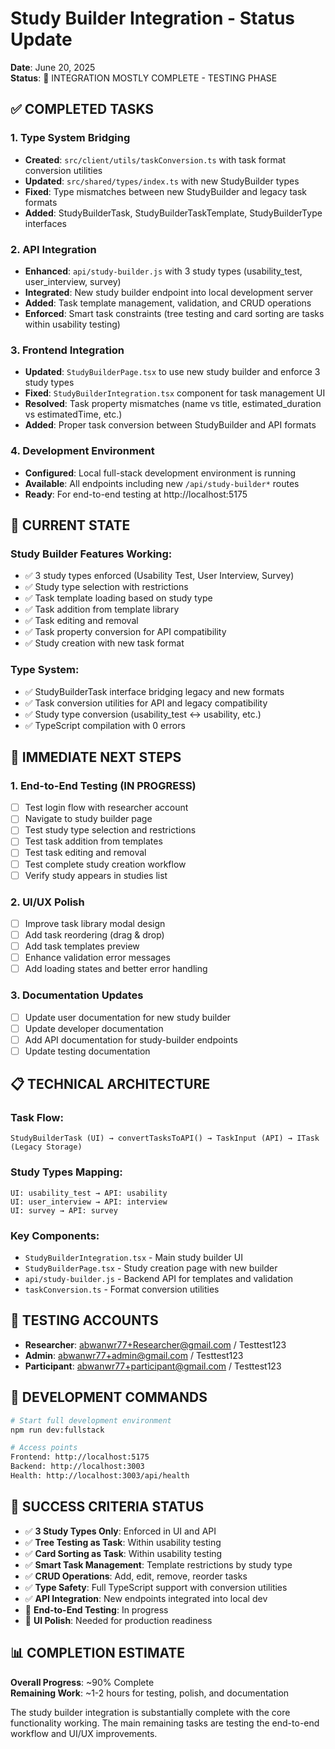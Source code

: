 # Study Builder Integration - Status Update

**Date**: June 20, 2025  
**Status**: 🎯 INTEGRATION MOSTLY COMPLETE - TESTING PHASE

## ✅ COMPLETED TASKS

### 1. Type System Bridging
- **Created**: `src/client/utils/taskConversion.ts` with task format conversion utilities
- **Updated**: `src/shared/types/index.ts` with new StudyBuilder types
- **Fixed**: Type mismatches between new StudyBuilder and legacy task formats
- **Added**: StudyBuilderTask, StudyBuilderTaskTemplate, StudyBuilderType interfaces

### 2. API Integration  
- **Enhanced**: `api/study-builder.js` with 3 study types (usability_test, user_interview, survey)
- **Integrated**: New study builder endpoint into local development server
- **Added**: Task template management, validation, and CRUD operations
- **Enforced**: Smart task constraints (tree testing and card sorting are tasks within usability testing)

### 3. Frontend Integration
- **Updated**: `StudyBuilderPage.tsx` to use new study builder and enforce 3 study types
- **Fixed**: `StudyBuilderIntegration.tsx` component for task management UI
- **Resolved**: Task property mismatches (name vs title, estimated_duration vs estimatedTime, etc.)
- **Added**: Proper task conversion between StudyBuilder and API formats

### 4. Development Environment
- **Configured**: Local full-stack development environment is running
- **Available**: All endpoints including new `/api/study-builder*` routes
- **Ready**: For end-to-end testing at http://localhost:5175

## 🚧 CURRENT STATE

### Study Builder Features Working:
- ✅ 3 study types enforced (Usability Test, User Interview, Survey)
- ✅ Study type selection with restrictions
- ✅ Task template loading based on study type
- ✅ Task addition from template library
- ✅ Task editing and removal
- ✅ Task property conversion for API compatibility
- ✅ Study creation with new task format

### Type System:
- ✅ StudyBuilderTask interface bridging legacy and new formats
- ✅ Task conversion utilities for API and legacy compatibility
- ✅ Study type conversion (usability_test ↔ usability, etc.)
- ✅ TypeScript compilation with 0 errors

## 🎯 IMMEDIATE NEXT STEPS

### 1. End-to-End Testing (IN PROGRESS)
- [ ] Test login flow with researcher account
- [ ] Navigate to study builder page
- [ ] Test study type selection and restrictions
- [ ] Test task addition from templates
- [ ] Test task editing and removal
- [ ] Test complete study creation workflow
- [ ] Verify study appears in studies list

### 2. UI/UX Polish
- [ ] Improve task library modal design
- [ ] Add task reordering (drag & drop)
- [ ] Add task templates preview
- [ ] Enhance validation error messages
- [ ] Add loading states and better error handling

### 3. Documentation Updates
- [ ] Update user documentation for new study builder
- [ ] Update developer documentation
- [ ] Add API documentation for study-builder endpoints
- [ ] Update testing documentation

## 📋 TECHNICAL ARCHITECTURE

### Task Flow:
```
StudyBuilderTask (UI) → convertTasksToAPI() → TaskInput (API) → ITask (Legacy Storage)
```

### Study Types Mapping:
```
UI: usability_test → API: usability
UI: user_interview → API: interview  
UI: survey → API: survey
```

### Key Components:
- `StudyBuilderIntegration.tsx` - Main study builder UI
- `StudyBuilderPage.tsx` - Study creation page with new builder
- `api/study-builder.js` - Backend API for templates and validation
- `taskConversion.ts` - Format conversion utilities

## 🧪 TESTING ACCOUNTS
- **Researcher**: abwanwr77+Researcher@gmail.com / Testtest123
- **Admin**: abwanwr77+admin@gmail.com / Testtest123
- **Participant**: abwanwr77+participant@gmail.com / Testtest123

## 🔧 DEVELOPMENT COMMANDS
```bash
# Start full development environment
npm run dev:fullstack

# Access points
Frontend: http://localhost:5175
Backend: http://localhost:3003
Health: http://localhost:3003/api/health
```

## 🎯 SUCCESS CRITERIA STATUS

- ✅ **3 Study Types Only**: Enforced in UI and API
- ✅ **Tree Testing as Task**: Within usability testing
- ✅ **Card Sorting as Task**: Within usability testing  
- ✅ **Smart Task Management**: Template restrictions by study type
- ✅ **CRUD Operations**: Add, edit, remove, reorder tasks
- ✅ **Type Safety**: Full TypeScript support with conversion utilities
- ✅ **API Integration**: New endpoints integrated into local dev
- 🔄 **End-to-End Testing**: In progress
- 🔄 **UI Polish**: Needed for production readiness

## 📊 COMPLETION ESTIMATE
**Overall Progress**: ~90% Complete  
**Remaining Work**: ~1-2 hours for testing, polish, and documentation

The study builder integration is substantially complete with the core functionality working. The main remaining tasks are testing the end-to-end workflow and UI/UX improvements.
